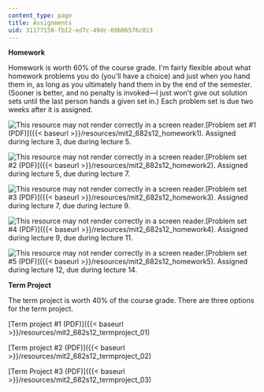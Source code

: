 ```yaml
---
content_type: page
title: Assignments
uid: 31177158-fb12-ed7c-49dc-69b06576c013
---
```


**Homework**

Homework is worth 60% of the course grade. I'm fairly flexible about what homework problems you do (you'll have a choice) and just when you hand them in, as long as you ultimately hand them in by the end of the semester. (Sooner is better, and no penalty is invoked—I just won't give out solution sets until the last person hands a given set in.) Each problem set is due two weeks after it is assigned.

![This resource may not render correctly in a screen reader.](/images/inacessible.gif)[Problem set #1 (PDF)]({{< baseurl >}}/resources/mit2_682s12_homework1). Assigned during lecture 3, due during lecture 5.

![This resource may not render correctly in a screen reader.](/images/inacessible.gif)[Problem set #2 (PDF)]({{< baseurl >}}/resources/mit2_682s12_homework2). Assigned during lecture 5, due during lecture 7.

![This resource may not render correctly in a screen reader.](/images/inacessible.gif)[Problem set #3 (PDF)]({{< baseurl >}}/resources/mit2_682s12_homework3). Assigned during lecture 7, due during lecture 9.

![This resource may not render correctly in a screen reader.](/images/inacessible.gif)[Problem set #4 (PDF)]({{< baseurl >}}/resources/mit2_682s12_homework4). Assigned during lecture 9, due during lecture 11.

![This resource may not render correctly in a screen reader.](/images/inacessible.gif)[Problem set #5 (PDF)]({{< baseurl >}}/resources/mit2_682s12_homework5). Assigned during lecture 12, due during lecture 14.

**Term Project**

The term project is worth 40% of the course grade. There are three options for the term project.

[Term project #1 (PDF)]({{< baseurl >}}/resources/mit2_682s12_termproject_01)

[Term project #2 (PDF)]({{< baseurl >}}/resources/mit2_682s12_termproject_02)

[Term Project #3 (PDF)]({{< baseurl >}}/resources/mit2_682s12_termproject_03)